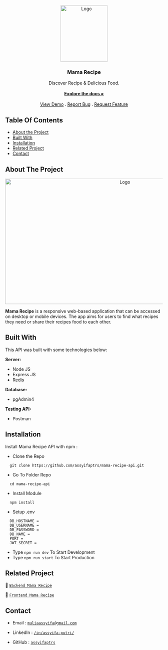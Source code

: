 <br/>
<p align="center">
  <a href="https://github.com/assyifaptrs/mama-recipe-api">
    <img src="https://i.postimg.cc/JnsbMGwj/mamarecipe-logo.png" alt="Logo" width="150" height="180">
  </a>

  <h3 align="center">Mama Recipe</h3>

  <p align="center">
    Discover Recipe & Delicious Food.
    <br/>
    <br/>
    <a href="https://github.com/assyifaptrs/mama-recipe-api"><strong>Explore the docs »</strong></a>
    <br/>
    <br/>
    <a href="https://github.com/assyifaptrs/mama-recipe-api">View Demo</a>
    .
    <a href="https://github.com/assyifaptrs/mama-recipe-api/issues">Report Bug</a>
    .
    <a href="https://github.com/assyifaptrs/mama-recipe-api/issues">Request Feature</a>
  </p>
</p>

## Table Of Contents

* [About the Project](#about-the-project)
* [Built With](#built-with)
* [Installation](#installation)
* [Related Project](#related-project)
* [Contact](#contact)

## About The Project

<p align="center">
  <img src="https://i.postimg.cc/rs7mJ8QT/mama-recipe-website.png" alt="Logo" width="750" height="400">
</p>

**Mama Recipe** is a responsive web-based application that can be accessed on desktop or mobile devices. The app aims for users to find what recipes they need or share their recipes food to each other.

## Built With

This API was built with some technologies below:

**Server:**
- Node JS
- Express JS
- Redis

**Database:**
- pgAdmin4

**Testing API:**
- Postman

## Installation

Install Mama Recipe API with npm :

- Clone the Repo

```
  git clone https://github.com/assyifaptrs/mama-recipe-api.git
```

- Go To Folder Repo

```
  cd mama-recipe-api
```

- Install Module

```
  npm install
```

- Setup .env
```
  DB_HOSTNAME = 
  DB_USERNAME = 
  DB_PASSWORD = 
  DB_NAME = 
  PORT = 
  JWT_SECRET =
```

- Type  ```npm run dev``` To Start Development
- Type  ```npm run start``` To Start Production
    
## Related Project

:rocket: [`Backend Mama Recipe`](https://github.com/assyifaptrs/mama-recipe-api)

:rocket: [`Frontend Mama Recipe`](https://github.com/assyifaptrs/mama-recipe-app)

## Contact

- Email : [`muliaassyifa@gmail.com`](mailto:muliaassyifa@gmail.com)

- LinkedIn : [`/in/assyifa-putri/`](https://www.linkedin.com/in/assyifa-putri/)

- GitHub : [`assyifaptrs`](https://github.com/assyifaptrs)
